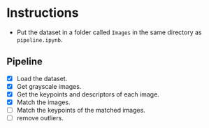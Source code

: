 # Instructions

* Put the dataset in a folder called ```Images``` in the same directory as ```pipeline.ipynb```.

## Pipeline

- [x] Load the dataset.
- [x] Get grayscale images.
- [x] Get the keypoints and descriptors of each image.
- [x] Match the images.
- [ ] Match the keypoints of the matched images.
- [ ] remove outliers.
